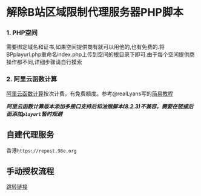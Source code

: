 # 解除B站区域限制代理服务器PHP脚本

### 1. PHP空间

需要绑定域名和证书,如果空间提供商有就可以用他的,也有免费的.将BPplayurl.php重命名index.php上传到空间的根目录下即可.由于每个空间提供商操作都不同,详细步骤请自行摸索

### 2. 阿里云函数计算

[阿里云函数计算](https://www.aliyun.com/product/fc)按次计费，有免费额度。参考@realLyans写的[简易教程](https://github.com/ipcjs/bilibili-helper/issues/710#issuecomment-748976481)

*****阿里云函数计算版本添加多接口支持后和油猴脚本(8.2.3)不兼容，需要在链接后面添加`playurl`暂时规避*****


## 自建代理服务
香港`https://repost.98e.org` 



## 手动授权流程
[跳转链接](https://github.com/zzc10086/grocery_store/blob/master/bili_proxy/auth.md)
